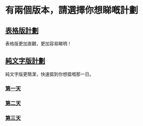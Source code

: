 # 有兩個版本，請選擇你想睇嘅計劃
## [表格版計劃](https://kdocs.cn/l/chuk7hkMLze5)
表格版更加直觀，更加容易睇明！
## [純文字版計劃](./plan)
純文字版更簡潔，快速揾到你想揾嘅那一日。
### [第一天](./plan#第一天)
### [第二天](./plan#第二天)
### [第三天](./plan#第三天)